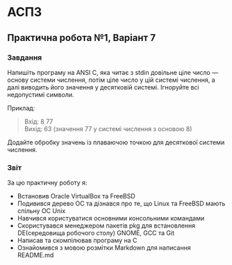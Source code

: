 # АСПЗ

## Практична робота №1, Варіант 7

### Завдання

Напишіть програму на ANSI C, яка читає з stdin довільне ціле число — основу системи числення, потім ціле число у цій системі числення, а далі виводить його значення у десятковій системі. Ігноруйте всі недопустимі символи.

Приклад:
>Вхід: 8 77  
Вихід:  63 (значення 77 у системі числення з основою 8)

Додайте обробку значень із плаваючою точкою для десяткової системи числення.

### Звіт

За цю практичну роботу я:
- Встановив Oracle VirtualBox та FreeBSD
- Подивився дерево ОС та дізнався про те, що Linux та FreeBSD мають спільну ОС Unix
- Навчився користуватися основними консольними командами
- Скористувався менеджером пакетів pkg для встановлення DE(середовища робочого столу) GNOME, GCC та Git
- Написав та скомпілював програму на C
- Ознайомився з мовою розмітки Markdown для написання README.md 
